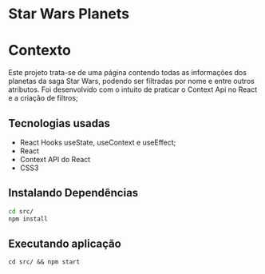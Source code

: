 # Star Wars Planets

# Contexto
Este projeto trata-se de uma página contendo todas as informações dos planetas da saga Star Wars, 
podendo ser filtradas por nome e entre outros atributos.
Foi desenvolvido com o intuito de praticar o Context Api no React e a criação de filtros;

## Tecnologias usadas 
- React Hooks useState, useContext e useEffect;
- React
- Context API do React
- CSS3

## Instalando Dependências

```bash
cd src/
npm install
``` 
## Executando aplicação

    cd src/ && npm start
 
